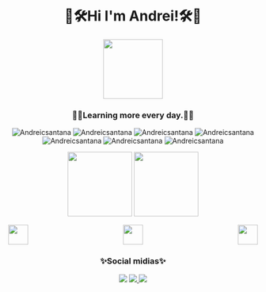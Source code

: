 <div align="center">
  
 <h1> 🧰🛠Hi I'm Andrei!🛠🧰</h1>
  
  <img widht=130 height=120 align="center" src="https://github.com/TheDudeThatCode/TheDudeThatCode/blob/master/Assets/Mario_Hello_Big.gif">
  
   ### 📕📘Learning more every day.📕📘
  
 
  ![Andreicsantana](https://img.shields.io/badge/CSS-239120?&style=for-the-badge&logo=css3&logoColor=white)
  ![Andreicsantana](https://img.shields.io/badge/JavaScript-F7DF1E?style=for-the-badge&logo=javascript&logoColor=black)
  ![Andreicsantana](https://img.shields.io/badge/HTML-239120?style=for-the-badge&logo=html5&logoColor=white)
  ![Andreicsantana](https://img.shields.io/badge/Python-14354C?style=for-the-badge&logo=python&logoColor=white)
  ![Andreicsantana](https://img.shields.io/badge/C%2B%2B-00599C?style=for-the-badge&logo=c%2B%2B&logoColor=white)
  ![Andreicsantana](https://img.shields.io/badge/C%23-239120?style=for-the-badge&logo=c-sharp&logoColor=white)
  ![Andreicsantana](https://img.shields.io/badge/Java-ED8B00?style=for-the-badge&logo=java&logoColor=white)



 <div align="center">
  <img height="130em" src="https://github-readme-stats.vercel.app/api?username=Andreicsantana&show_icons=true&theme=aura_dark" style="max-width:100%;">
   <img height="130em" src="https://github-readme-stats.vercel.app/api/top-langs/?username=Andreicsantana&layout=compact&theme=github_dark" style="max-width:100%;">
</div>
 </div>
 
 <p>
  <img widht=40 height=40 align="left" src="https://github.com/TheDudeThatCode/TheDudeThatCode/blob/master/Assets/powerup.gif">
   <img widht=40 height=40 align="right" src="https://github.com/TheDudeThatCode/TheDudeThatCode/blob/master/Assets/powerup.gif">
</p>

<div align="center">
     <img widht=40 height=40 src="https://github.com/TheDudeThatCode/TheDudeThatCode/blob/master/Assets/coin.gif">
</div>

<div align="center">
  <h3>✨Social midias✨</h3>
  <p>
  <a  href="https://www.linkedin.com/in/andrei-cruz-santana-7a0498218/"><img src="https://img.shields.io/badge/LinkedIn-0077B5?style=for-the-badge&logo=linkedin&logoColor=white"></a>
   <a href="https://www.instagram.com/andreicruzsantana/"> <img src="https://img.shields.io/badge/Instagram-E4405F?style=for-the-badge&logo=instagram&logoColor=white">
  <a href="https://twitter.com/home?lang=pt"> <img src="https://img.shields.io/badge/Twitter-1DA1F2?style=for-the-badge&logo=twitter&logoColor=white"></a>
 </a>
   </p> 
</div>



